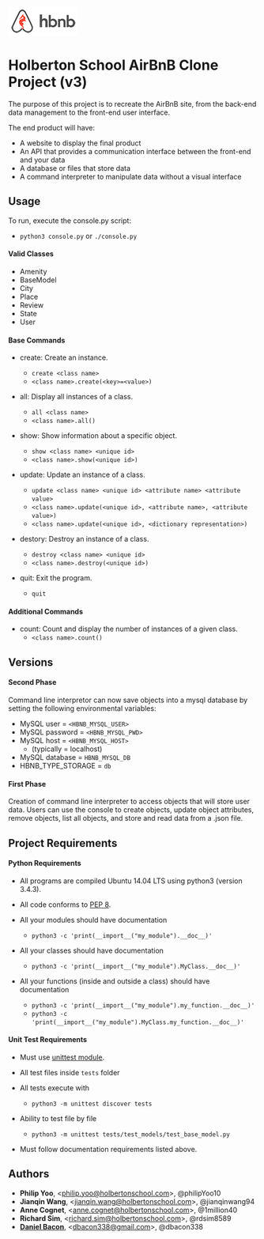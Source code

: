 ![alt tag](https://github.com/dfbacon/AirBnB_clone/blob/master/web_static/images/logo.png)

Holberton School AirBnB Clone Project (v3)
==========================================

The purpose of this project is to recreate the AirBnB site, from the back-end data management to the front-end user interface.

The end product will have:
* A website to display the final product
* An API that provides a communication interface between the front-end and your data
* A database or files that store data
* A command interpreter to manipulate data without a visual interface

Usage
-----
To run, execute the console.py script:
* ```python3 console.py``` or ```./console.py```

<h4>Valid Classes</h4>

* Amenity
* BaseModel
* City
* Place
* Review
* State
* User

<h4>Base Commands</h4>

* create: Create an instance.
  * ```create <class name>```
  * ```<class name>.create(<key>=<value>)```

* all: Display all instances of a class.
  * ```all <class name>```
  * ```<class name>.all()```

* show: Show information about a specific object.
  * ```show <class name> <unique id>```
  * ```<class name>.show(<unique id>)```

* update: Update an instance of a class.
  * ```update <class name> <unique id> <attribute name> <attribute value>```
  * ```<class name>.update(<unique id>, <attribute name>, <attribute value>)```
  * ```<class name>.update(<unique id>, <dictionary representation>)```

* destory: Destroy an instance of a class.
  * ```destroy <class name> <unique id>```
  * ```<class name>.destroy(<unique id>)```

* quit: Exit the program.
  * ```quit```

<h4>Additional Commands</h4>

* count: Count and display the number of instances of a given class.
  * ```<class name>.count()```

Versions
--------
<h4>Second Phase</h4>
Command line interpretor can now save objects into a mysql database by setting the following environmental variables:

* MySQL user = ```<HBNB_MYSQL_USER>```
* MySQL password = ```<HBNB_MYSQL_PWD>```
* MySQL host = ```<HBNB_MYSQL_HOST>```
  * (typically = localhost)
* MySQL database = ```HBNB_MYSQL_DB```
* HBNB_TYPE_STORAGE = ```db```

<h4>First Phase</h4>
Creation of command line interpreter to access objects that will store user data. Users can use the console to create objects, update object attributes, remove objects, list all objects, and store and read data from a .json file.

Project Requirements
--------------------
<h4>Python Requirements</h4>

* All programs are compiled Ubuntu 14.04 LTS using python3 (version 3.4.3).
* All code conforms to [PEP 8](https://www.python.org/dev/peps/pep-0008/).
* All your modules should have documentation
  * ```python3 -c 'print(__import__("my_module").__doc__)'```

* All your classes should have documentation
  * ```python3 -c 'print(__import__("my_module").MyClass.__doc__)'```

* All your functions (inside and outside a class) should have documentation
  * ```python3 -c 'print(__import__("my_module").my_function.__doc__)'```
  * ```python3 -c 'print(__import__("my_module").MyClass.my_function.__doc__)'```

<h4>Unit Test Requirements</h4>

* Must use [unittest module](https://docs.python.org/3.4/library/unittest.html#module-unittest).
* All test files inside ```tests``` folder
* All tests execute with
  * ```python3 -m unittest discover tests```

* Ability to test file by file
  * ```python3 -m unittest tests/test_models/test_base_model.py```

* Must follow documentation requirements listed above.

Authors
-------
* **Philip Yoo**, \<philip.yoo@holbertonschool.com>, @philipYoo10
* **Jianqin Wang**, \<jianqin.wang@holbertonschool.com>, @jianqinwang94
* **Anne Cognet**, \<anne.cognet@holbertonschool.com>, @1million40
* **Richard Sim**, \<richard.sim@holbertonschool.com>, @rdsim8589
* [**Daniel Bacon**](https://github.com/dfbacon), \<dbacon338@gmail.com>, @dbacon338

